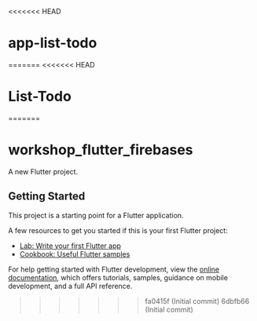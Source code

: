 <<<<<<< HEAD
# app-list-todo
=======
<<<<<<< HEAD
# List-Todo
=======
# workshop_flutter_firebases

A new Flutter project.

## Getting Started

This project is a starting point for a Flutter application.

A few resources to get you started if this is your first Flutter project:

- [Lab: Write your first Flutter app](https://docs.flutter.dev/get-started/codelab)
- [Cookbook: Useful Flutter samples](https://docs.flutter.dev/cookbook)

For help getting started with Flutter development, view the
[online documentation](https://docs.flutter.dev/), which offers tutorials,
samples, guidance on mobile development, and a full API reference.
>>>>>>> fa0415f (Initial commit)
>>>>>>> 6dbfb66 (Initial commit)
